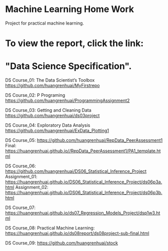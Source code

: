# Machine Learning Home Work
Project for practical machine learning. 

# To view the report, click the link:


# "Data Science Specification". 

DS Course_01: The Data Scientist’s Toolbox <https://github.com/huangrenhuai/MyFirstrepo>

DS Course_02: P Programing <https://github.com/huangrenhuai/ProgrammingAssignment2>

DS Course_03: Getting and Cleaning Data <https://github.com/huangrenhuai/ds03project>    

DS Course_04: Exploratory Data Analysis <https://github.com/huangrenhuai/ExData_Plotting1> 

DS Course_05: <https://github.com/huangrenhuai/RepData_PeerAssessment1>
Final: <https://huangrenhuai.github.io//RepData_PeerAssessment1/PA1_template.html>

DS Course_06: <https://github.com/huangrenhuai/DS06_Statistical_Inference_Project>
Assignment_01: https://huangrenhuai.github.io/DS06_Statistical_Inference_Project/ds06p3a.html
Assignment_02: https://huangrenhuai.github.io/DS06_Statistical_Inference_Project/ds06p3b.html

DS Course_07: 
https://huangrenhuai.github.io/ds07_Regression_Models_Project/dsp1w3.html

DS Course_08: Practical Machine Learning: <https://huangrenhuai.github.io/ds08report/ds08project-sub-final.html>

DS Course_09: <https://github.com/huangrenhuai/stock>

